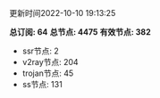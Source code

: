 更新时间2022-10-10 19:13:25

**总订阅: 64**
**总节点: 4475**
**有效节点: 382**
- ssr节点: 2
- v2ray节点: 204
- trojan节点: 45
- ss节点: 131
